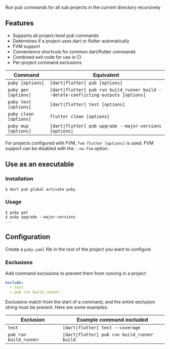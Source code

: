 Run pub commands for all sub projects in the current directory recursively

## Features
- Supports all project-level pub commands
- Determines if a project uses dart or flutter automatically
- FVM support
- Convenience shortcuts for common dart/flutter commands
- Combined exit code for use in CI
- Per-project command exclusions

| Command                | Equivalent                                                                          |
| ---------------------- | ----------------------------------------------------------------------------------- |
| `puby [options]`       | `[dart\|flutter] pub [options]`                                                     |
| `puby gen [options]`   | `[dart\|flutter] pub run build_runner build --delete-conflicting-outputs [options]` |
| `puby test [options]`  | `[dart\|flutter] test [options]`                                                    |
| `puby clean [options]` | `flutter clean [options]`                                                           |
| `puby mup [options]`   | `[dart\|flutter] pub upgrade --major-versions [options]`                            |

For projects configured with FVM, `fvm flutter [options]` is used. FVM support can be disabled with the `--no-fvm` option.

## Use as an executable

### Installation
```console
$ dart pub global activate puby
```

### Usage
```console
$ puby get
$ puby upgrade --major-versions
...
```

## Configuration
Create a `puby.yaml` file in the root of the project you want to configure

### Exclusions
Add command exclusions to prevent them from running in a project

```yaml
exclude:
  - test
  - pub run build_runner
```

Exclusions match from the start of a command, and the entire exclusion string must be present. Here are some examples:

| Exclusion              | Example command excluded                     |
| ---------------------- | -------------------------------------------- |
| `test`                 | `[dart\|flutter] test --coverage`            |
| `pub run build_runner` | `[dart\|flutter] pub run build_runner build` |